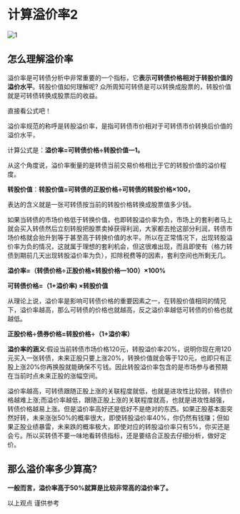 # 计算溢价率2

![1](https://apicdn.app.gtja.com/baishitong/ZXZX/202205/fwb_images/93cd484564904acd85f2fc50f56d5b0d.jpg)

## 怎么理解溢价率

溢价率是可转债分析中非常重要的一个指标，它**表示可转债价格相对于转股价值的溢价水平**。转股价值如何理解呢? 众所周知可转债是可以转换成股票的，转股价值就是可转债转换成股票后的收益。

直接看公式吧！

溢价率规范的称呼是转股溢价率，是指可转债市价相对于可转债市价转换后价值的溢价水平，

计算公式是：**溢价率=可转债价格÷转股价值—1。**

从这个角度说，溢价率衡量的是转债当前交易价格相比于它的转股价值的溢价程度。

**转股价值**：**转股价值=可转债的正股价格÷可转债的转股价格×100，**

表达的含义就是一张可转债按当前的转股价格转换成股票值多少钱。

如果当转债的市场价格低于转换价值，也即转股溢价率为负，市场上的套利者马上就会买入转债然后立刻转股把股票卖掉获得利润，大家都去抢这部分利润，转债市场价格就会抬升到等于甚至高于转换价值的水平。所以在正常情况下，出现转股溢价率为负的情况，这就属于理想的套利机会，但这很难出现，而且即使有（格力转债到期前几天出现转股溢价率为负），扣除税费等的因素，套利空间也所剩无几。

**溢价率=（转债价格÷正股价格×转股价格—100）×100%**

**可转债价格=（1+溢价率) ×转股价值**

从理论上说，溢价率是影响可转债价格的重要因素之一，在转股价值相同的情兄下，溢价率越高，那么可转债的价格也就越高，反之溢价率越低可转债的价格也就越低。

**正股价格÷债券价格=转股价格÷（1+溢价率）**

**溢价率的涵义**:假设当前转债市场价格120元，转股溢价率20%，说明你现在用120元买入一张转债，未来正股只要上涨20%，转换价值就会等于120元，也即只有正股上涨20%你再换股就能确保不亏钱。因此转股溢价率包含的是市场参与者预期在当前时点未来正股的涨幅空间。

溢价率越高，可转债跟随正股上涨的关联程度就低，也就是进攻性比较弱，转债价格越难上涨;而溢价率越低，跟随正股上涨的关联程度就高，也就是进攻性越强，转债价格越易上涨。但是溢价率高好还是低好不是绝对的东西。如果正股基本面突然好转，未来涨张50%的概率很大，即使转股溢价率40%，你仍然有钱赚；但如果正股业绩暴雷，未来跌的概率极大，即使对应的转股溢价率只有5%，你买还是会亏。所以买转债不要一味地看转债指标，还是要结合正股去仔细分析，做好定价。

## 那么溢价率多少算高? 

**一般而言，溢价率高于50%就算是比较非常高的溢价率了。**

以上观点 谨供参考
